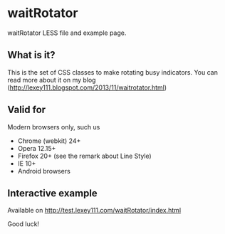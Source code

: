 waitRotator
===========

waitRotator LESS file and example page.

What is it?
-----------

This is the set of CSS classes to make rotating busy indicators. You can read more about it on my blog (http://lexey111.blogspot.com/2013/11/waitrotator.html)

Valid for
---------

Modern browsers only, such us

* Chrome (webkit) 24+
* Opera 12.15+
* Firefox 20+ (see the remark about Line Style)
* IE 10+
* Android browsers

Interactive example
-------------------
Available on http://test.lexey111.com/waitRotator/index.html

Good luck!
